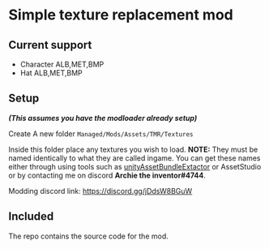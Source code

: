 # Simple texture replacement mod

## Current support

- Character ALB,MET,BMP
- Hat ALB,MET,BMP

## Setup

***(This assumes you have the modloader already setup)***

Create A new folder `Managed/Mods/Assets/TMR/Textures`

Inside this folder place any textures you wish to load. **NOTE:** They must be named identically to what they are called ingame. You can get these names either through using tools such as [unityAssetBundleExtactor](https://github.com/DerPopo/UABE/releases) or AssetStudio or by contacting me on discord **Archie the inventor#4744**.

Modding discord link:
https://discord.gg/jDdsW8BGuW

## Included

The repo contains the source code for the mod.
